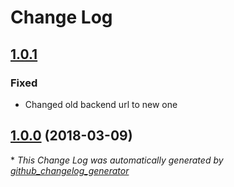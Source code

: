 # Change Log

## [1.0.1](https://github.com/kabisa/wuunder-webshopplugin-opencart-v3/tree/1.0.1)

### Fixed

- Changed old backend url to new one

## [1.0.0](https://github.com/kabisa/wuunder-webshopplugin-opencart-v3/tree/1.0.1) (2018-03-09)


\* *This Change Log was automatically generated by [github_changelog_generator](https://github.com/skywinder/Github-Changelog-Generator)*